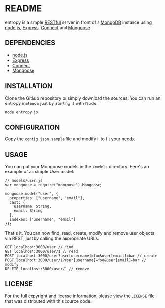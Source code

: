 README
======

entropy is a simple [RESTful][1] server in front of a [MongoDB][2] instance
using [node.js][3], [Express][4], [Connect][5] and [Mongoose][6].

DEPENDENCIES
------------

* [node.js][3]
* [Express][4]
* [Connect][5]
* [Mongoose][6]

INSTALLATION
------------

Clone the Github repository or simply download the sources. You can run an
entropy instance just by starting it with Node:

    node entropy.js


CONFIGURATION
-------------

Copy the `config.json.sample` file and modify it to fit your needs.


USAGE
-----

You can put your Mongoose models in the `/models` directory. Here's an example
of an simple User model:

    // models/user.js
    var mongoose = require("mongoose").Mongoose;

    mongoose.model("user", {
      properties: ["username", "email"],
      cast: {
        username: String,
        email: String
      },
      indexes: ["username", "email"]
    });

That's it. You can now find, read, create, modify and remove user objects via
REST, just by calling the appropriate URLs:

    GET localhost:3000/user // find
    GET localhost:3000/user/1 // read
    POST localhost:3000/user?user[username]=foo&user[email]=bar // create
    POST localhost:3000/user/1?user[username]=foo&user[email]=bar // modify
    DELETE localhost:3000/user/1 // remove
    


LICENSE
-------

For the full copyright and license information, please view the `LICENSE` file
that was distributed with this source code.


[1]: http://en.wikipedia.org/wiki/Representational_State_Transfer
[2]: http://www.mongodb.org/
[3]: http://nodejs.org/
[4]: http://expressjs.com/
[5]: http://senchalabs.github.com/connect/
[6]: http://www.learnboost.com/mongoose/
[7]: http://npmjs.org/
